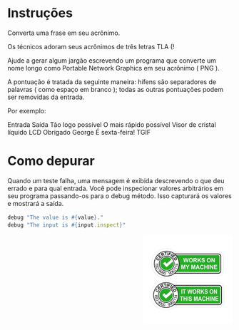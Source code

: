 # Instruções
Converta uma frase em seu acrônimo.

Os técnicos adoram seus acrônimos de três letras TLA (!

Ajude a gerar algum jargão escrevendo um programa que converte um nome longo como Portable Network Graphics em seu acrônimo ( PNG ).

A pontuação é tratada da seguinte maneira: hífens são separadores de palavras ( como espaço em branco ); todas as outras pontuações podem ser removidas da entrada.

Por exemplo:

Entrada	Saída
Tão logo possível	O mais rápido possível
Visor de cristal líquido	LCD
Obrigado George É sexta-feira!	TGIF

# Como depurar
Quando um teste falha, uma mensagem é exibida descrevendo o que deu errado e para qual entrada. Você pode inspecionar valores arbitrários em seu programa passando-os para o debug método. Isso capturará os valores e mostrará a saída.

``` ruby
debug "The value is #{value}."
debug "The input is #{input.inspect}"
```

<div><img align="right" src="../assets/my_machine.png" alt="my_machine" width="200"></div>